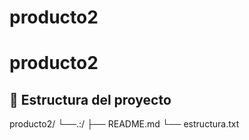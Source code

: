 # producto2
# producto2
## 📁 Estructura del proyecto
producto2/
└──.:/
├── README.md
└── estructura.txt
